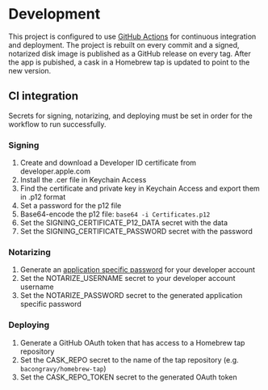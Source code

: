 # Development

This project is configured to use [GitHub Actions](https://github.com/features/actions) for continuous integration and deployment. The project is rebuilt on every commit and a signed, notarized disk image is published as a GitHub release on every tag. After the app is pubished, a cask in a Homebrew tap is updated to point to the new version.

## CI integration

Secrets for signing, notarizing, and deploying must be set in order for the workflow to run successfully.

### Signing

1. Create and download a Developer ID certificate from developer.apple.com
1. Install the .cer file in Keychain Access
1. Find the certificate and private key in Keychain Access and export them in .p12 format
1. Set a password for the p12 file
1. Base64-encode the p12 file: `base64 -i Certificates.p12`
1. Set the SIGNING_CERTIFICATE_P12_DATA secret with the data
1. Set the SIGNING_CERTIFICATE_PASSWORD secret with the password

### Notarizing

1. Generate an [application specific password](https://support.apple.com/en-us/HT204397) for your developer account
1. Set the NOTARIZE_USERNAME secret to your developer account username
1. Set the NOTARIZE_PASSWORD secret to the generated application specific password

### Deploying

1. Generate a GitHub OAuth token that has access to a Homebrew tap repository
1. Set the CASK_REPO secret to the name of the tap repository (e.g. `bacongravy/homebrew-tap`)
1. Set the CASK_REPO_TOKEN secret to the generated OAuth token
